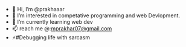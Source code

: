 - 👋 Hi, I’m @prakhaaar
- 👀 I’m interested in competative programming and web Devlopment.
- 🌱 I’m currently learning web dev
- 📫 reach me @:mprakhar07@gmail.com
- ⚡#Debugging life with sarcasm

<!---
prakhaaar/prakhaaar is a ✨ special ✨ repository because its `README.md` (this file) appears on your GitHub profile.
You can click the Preview link to take a look at your changes.
--->
